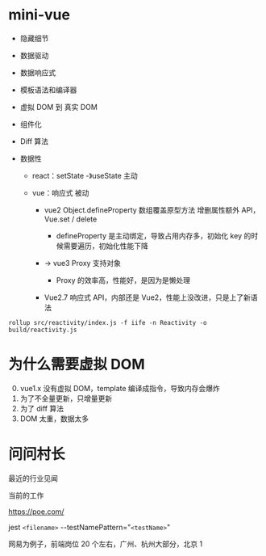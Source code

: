 # mini-vue

- 隐藏细节
- 数据驱动
- 数据响应式
- 模板语法和编译器
- 虚拟 DOM 到 真实 DOM
- 组件化
- Diff 算法
- 数据性

  - react：setState -》useState 主动
  - vue：响应式 被动

    - vue2 Object.defineProperty 数组覆盖原型方法 增删属性额外 API，Vue.set / delete

      - defineProperty 是主动绑定，导致占用内存多，初始化 key 的时候需要遍历，初始化性能下降

    - -> vue3 Proxy 支持对象

      - Proxy 的效率高，性能好，是因为是懒处理

    - Vue2.7 响应式 API，内部还是 Vue2，性能上没改进，只是上了新语法

`rollup src/reactivity/index.js -f iife -n Reactivity -o build/reactivity.js`

# 为什么需要虚拟 DOM

0. vue1.x 没有虚拟 DOM，template 编译成指令，导致内存会爆炸
1. 为了不全量更新，只增量更新
2. 为了 diff 算法
3. DOM 太重，数据太多

# 问问村长

最近的行业见闻

当前的工作

https://poe.com/

jest `<filename>` --testNamePattern="`<testName>`"

网易为例子，前端岗位 20 个左右，广州、杭州大部分，北京 1
